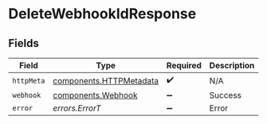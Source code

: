 # DeleteWebhookIdResponse


## Fields

| Field                                                              | Type                                                               | Required                                                           | Description                                                        |
| ------------------------------------------------------------------ | ------------------------------------------------------------------ | ------------------------------------------------------------------ | ------------------------------------------------------------------ |
| `httpMeta`                                                         | [components.HTTPMetadata](../../models/components/httpmetadata.md) | :heavy_check_mark:                                                 | N/A                                                                |
| `webhook`                                                          | [components.Webhook](../../models/components/webhook.md)           | :heavy_minus_sign:                                                 | Success                                                            |
| `error`                                                            | *errors.ErrorT*                                                    | :heavy_minus_sign:                                                 | Error                                                              |